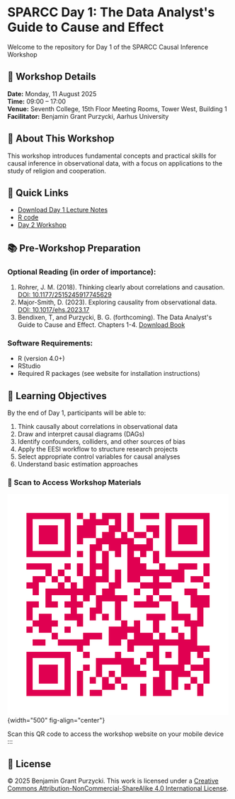 # SPARCC Day 1: The Data Analyst's Guide to Cause and Effect

Welcome to the repository for Day 1 of the SPARCC Causal Inference Workshop

## 📅 Workshop Details

**Date:** Monday, 11 August 2025  
**Time:** 09:00 – 17:00  
**Venue:** Seventh College, 15th Floor Meeting Rooms, Tower West, Building 1  
**Facilitator:** Benjamin Grant Purzycki, Aarhus University

## 🌈 About This Workshop

This workshop introduces fundamental concepts and practical skills for causal inference in observational data, with a focus on applications to the study of religion and cooperation.

## 🔗 Quick Links

- [Download Day 1 Lecture Notes]( https://www.dropbox.com/scl/fi/nhoepb3l5t017y1j1829q/Day1_purzycki.pdf?rlkey=9lhnraw5ejtx7chlspqqkg0j2&st=h4vsnzi6&dl=1)
- [R code](https://gist.github.com/bgpurzycki/68015331beb74525a364c19ccc657fd3)
- [Day 2 Workshop](https://go-bayes.github.io/sparcc-day-2/)


## 📚 Pre-Workshop Preparation

### Optional Reading (in order of importance):

1. Rohrer, J. M. (2018). Thinking clearly about correlations and causation. [DOI: 10.1177/2515245917745629](https://doi.org/10.1177/2515245917745629)
2. Major-Smith, D. (2023). Exploring causality from observational data. [DOI: 10.1017/ehs.2023.17](https://doi.org/10.1017/ehs.2023.17)
3. Bendixen, T, and Purzycki, B. G. (forthcoming). The Data Analyst's Guide to Cause and Effect. Chapters 1-4. [Download Book ](https://www.dropbox.com/scl/fi/k8c46z744zcpbzk12sgh3/QASS-template.pdf?rlkey=n3edpnh0j5dr4q2e52xgd3cb9&st=1w3pgebj&dl=1)

### Software Requirements:

- R (version 4.0+)
- RStudio
- Required R packages (see website for installation instructions)

## 🎯 Learning Objectives

By the end of Day 1, participants will be able to:

1. Think causally about correlations in observational data
2. Draw and interpret causal diagrams (DAGs)
3. Identify confounders, colliders, and other sources of bias
4. Apply the EESI workflow to structure research projects
5. Select appropriate control variables for causal analyses
6. Understand basic estimation approaches


### 🌈 Scan to Access Workshop Materials

![](images/sparcc_day_1_qr.png){width="500" fig-align="center"}

Scan this QR code to access the workshop website on your mobile device
:::

## 📜 License

© 2025 Benjamin Grant Purzycki. This work is licensed under a [Creative Commons Attribution-NonCommercial-ShareAlike 4.0 International License](https://creativecommons.org/licenses/by-nc-sa/4.0/).
